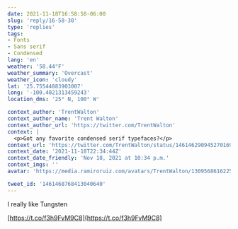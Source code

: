 ```yaml
---
date: 2021-11-18T16:58:58-06:00
slug: 'reply/16-58-30'
type: 'replies'
tags:
- Fonts
- Sans serif
- Condensed
lang: 'en'
weather: '58.44°F'
weather_summary: 'Overcast'
weather_icon: 'cloudy'
lat: '25.75544883903007'
long: '-100.4021313459243'
location_dms: '25° N, 100° W'

context_author: 'TrentWalton'
context_author_name: 'Trent Walton'
context_author_url: 'https://twitter.com/TrentWalton'
context: |
  <p>Got any favorite condensed serif typefaces?</p>
context_url: 'https://twitter.com/TrentWalton/status/1461462909452701698'
context_date: '2021-11-18T22:34:44Z'
context_date_friendly: 'Nov 18, 2021 at 10:34 p.m.'
context_imgs: ''
avatar: 'https://media.ramiroruiz.com/avatars/TrentWalton/1309568616225013764/IkrRfp6u_bigger.jpg'

tweet_id: '1461468768413040640'
---
```

I really like Tungsten 

[https://t.co/f3h9FvM9C8](https://t.co/f3h9FvM9C8)